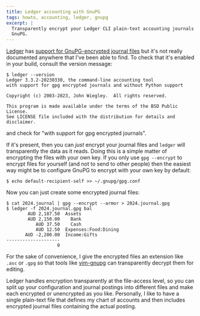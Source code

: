 ```yaml
---
title: Ledger accounting with GnuPG
tags: howto, accounting, ledger, gnupg
excerpt: |
  Transparently encrypt your Ledger CLI plain-text accounting journals with
  GnuPG.
---
```


[Ledger][1] has [support for GnuPG-encrypted journal files][2] but it's not
really documented anywhere that I've been able to find. To check that it's
enabled in your build, consult the version message:

```
$ ledger --version
Ledger 3.3.2-20230330, the command-line accounting tool
with support for gpg encrypted journals and without Python support

Copyright (c) 2003-2023, John Wiegley.  All rights reserved.

This program is made available under the terms of the BSD Public License.
See LICENSE file included with the distribution for details and disclaimer.
```

and check for "with support for gpg encrypted journals".

If it's present, then you can _just_ encrypt your journal files and
`ledger` will transparently the data as it reads. Doing this is a simple
matter of encrypting the files with your own key. If you only use
`gpg --encrypt` to encrypt files for yourself (and not to send to other
people) then the easiest way might be to configure GnuPG to encrypt with
your own key by default:

```
$ echo default-recipient-self >> ~/.gnupg/gpg.conf
```

Now you can just create some encrypted journal files:

```
$ cat 2024.journal | gpg --encrypt --armor > 2024.journal.gpg
$ ledger -f 2024.journal.gpg bal
        AUD 2,187.50  Assets
        AUD 2,150.00    Bank
           AUD 37.50    Cash
           AUD 12.50  Expenses:Food:Dining
       AUD -2,200.00  Income:Gifts
--------------------
                   0
```

For the sake of convenience, I give the encrypted files an extension like `.asc`
or `.gpg` so that tools like [vim-gnupg][3] can transparently decrypt them for
editing.

Ledger handles encryption transparently at the file-access level, so you
can split up your configuration and journal postings into different
files and make each encrypted or unencrypted as you like. Personally, I
like to have a single plain-text file that defines my chart of accounts
and then includes encrypted journal files containing the actual posting.

[1]: https://ledger-cli.org/
[2]: https://github.com/ledger/ledger/pull/1949
[3]: https://github.com/jamessan/vim-gnupg

